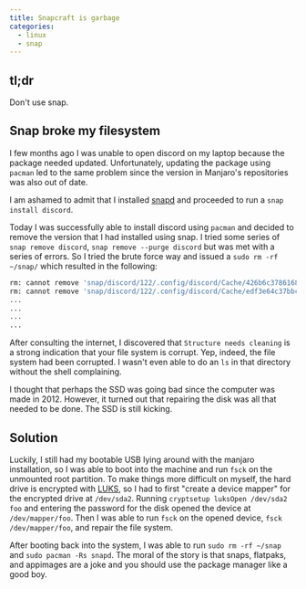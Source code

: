 ```yaml
---
title: Snapcraft is garbage
categories:
  - linux
  - snap
---
```


## tl;dr

Don't use snap.

## Snap broke my filesystem

I few months ago I was unable to open discord on my laptop because the package
needed updated. Unfortunately, updating the package using `pacman` led to the
same problem since the version in Manjaro's repositories was also out of date.

I am ashamed to admit that I installed [snapd] and proceeded to run a `snap
install discord`.

Today I was successfully able to install discord using `pacman` and decided to
remove the version that I had installed using snap. I tried some series of
`snap remove discord`, `snap remove --purge discord` but was met with a series
of errors. So I tried the brute force way and issued a `sudo rm -rf ~/snap/`
which resulted in the following:

```sh
rm: cannot remove 'snap/discord/122/.config/discord/Cache/426b6c378616834c_0': Structure needs cleaning
rm: cannot remove 'snap/discord/122/.config/discord/Cache/edf3e64c37bbcba6_0': Bad message
...
...
...
...
```

After consulting the internet, I discovered that `Structure needs cleaning` is
a strong indication that your file system is corrupt. Yep, indeed, the file
system had been corrupted. I wasn't even able to do an `ls` in that directory
without the shell complaining.

I thought that perhaps the SSD was going bad since the computer was made in
2012. However, it turned out that repairing the disk was all that needed
to be done. The SSD is still kicking.

## Solution

Luckily, I still had my bootable USB lying around with the manjaro
installation, so I was able to boot into the machine and run `fsck` on the
unmounted root partition. To make things more difficult on myself, the hard
drive is encrypted with [LUKS], so I had to first "create a device mapper" for
the encrypted drive at `/dev/sda2`. Running `cryptsetup luksOpen /dev/sda2 foo`
and entering the password for the disk opened the device at `/dev/mapper/foo`.
Then I was able to run `fsck` on the opened device, `fsck
/dev/mapper/foo`, and repair the file system.

After booting back into the system, I was able to run `sudo rm -rf ~/snap` and
`sudo pacman -Rs snapd`. The moral of the story is that snaps, flatpaks, and
appimages are a joke and you should use the package manager like a good boy.

[snapd]: https://snapcraft.io/
[LUKS]: https://wiki.archlinux.org/title/dm-crypt/Device_encryption#Cryptsetup_usage
